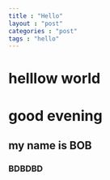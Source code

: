 ```yaml
---
title : "Hello"
layout : "post"
categories : "post"
tags : "hello"
---
```


# helllow world  
# good evening

## my name is BOB
### BDBDBD
